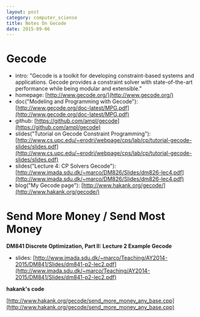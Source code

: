 ```yaml
---
layout: post
category: computer_sciense
title: Notes On Gecode
date: 2015-09-06
---
```


# Gecode

- intro: "Gecode is a toolkit for developing constraint-based systems and applications. 
Gecode provides a constraint solver with state-of-the-art performance while being modular and extensible."
- homepage: [http://www.gecode.org/](http://www.gecode.org/)
- doc("Modeling and Programming with Gecode"): [http://www.gecode.org/doc-latest/MPG.pdf](http://www.gecode.org/doc-latest/MPG.pdf)
- github: [https://github.com/ampl/gecode](https://github.com/ampl/gecode)
- slides("Tutorial on Gecode Constraint Programming"): [http://www.cs.upc.edu/~erodri/webpage/cps/lab/cp/tutorial-gecode-slides/slides.pdf](http://www.cs.upc.edu/~erodri/webpage/cps/lab/cp/tutorial-gecode-slides/slides.pdf)
- slides("Lecture 4: CP Solvers Gecode"): [http://www.imada.sdu.dk/~marco/DM826/Slides/dm826-lec4.pdf](http://www.imada.sdu.dk/~marco/DM826/Slides/dm826-lec4.pdf)
- blog("My Gecode page"): [http://www.hakank.org/gecode/](http://www.hakank.org/gecode/)

# Send More Money / Send Most Money

**DM841 Discrete Optimization, Part II: Lecture 2 Example Gecode**

- slides: [http://www.imada.sdu.dk/~marco/Teaching/AY2014-2015/DM841/Slides/dm841-p2-lec2.pdf](http://www.imada.sdu.dk/~marco/Teaching/AY2014-2015/DM841/Slides/dm841-p2-lec2.pdf)

**hakank's code**

[http://www.hakank.org/gecode/send_more_money_any_base.cpp](http://www.hakank.org/gecode/send_more_money_any_base.cpp)
